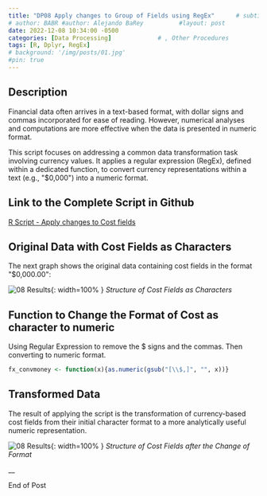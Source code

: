 ```yaml
---
title: "DP08 Apply changes to Group of Fields using RegEx"      # subtitle: "Description of R Scripts for data processing."
# author: BABR #author: Alejando BaRey          #layout: post
date: 2022-12-08 10:34:00 -0500
categories: [Data Processing]             # , Other Procedures
tags: [R, Dplyr, RegEx]
# background: '/img/posts/01.jpg'
#pin: true
---
```


## Description

Financial data often arrives in a text-based format, with dollar signs and commas incorporated for ease of reading. However, numerical analyses and computations are more effective when the data is presented in numeric format.

This script focuses on addressing a common data transformation task involving currency values. It applies a regular expression (RegEx), defined within a dedicated function, to convert currency representations within a text (e.g., "$0,000") into a numeric format.


## Link to the Complete Script in Github
[R Script - Apply changes to Cost fields](https://github.com/albarey33/Data_Analysis_R/blob/main/08%20Apply%20changes%20to%20Cost%20fields.R)


## Original Data with Cost Fields as Characters 

The next graph shows the original data containing cost fields in the format "$0,000.00":

![08 Results](/images/DataProcess/08_Structure_of_Imported_Data_Cost_Fields_as_Characters.PNG){: width=100% }   <!--# {: width="550" height="350" }-->
_Structure of Cost Fields as Characters_

## Function to Change the Format of Cost as character to numeric

Using Regular Expression to remove the $ signs and the commas. Then converting to numeric format.

```R
fx_convmoney <- function(x){as.numeric(gsub("[\\$,]", "", x))}
```

## Transformed Data

The result of applying the script is the transformation of currency-based cost fields from their initial character format to a more analytically useful numeric representation.

![08 Results](/images/DataProcess/08_Structure_of_Cost_Fields_after_the_Change_of_Format.PNG){: width=100% }   <!--# {: width="550" height="350" }-->
_Structure of Cost Fields after the Change of Format_

__

End of Post



